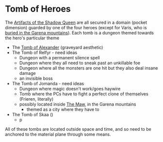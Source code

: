 # Tomb of Heroes
The [Artifacts of the Shadow Queen](Dungeons%20and%20Dragons/8.%20Items/Artifacts%20of%20the%20Shadow%20Queen/Artifacts%20of%20the%20Shadow%20Queen.md) are all secured in a domain (pocket dimension) guarded by one of the four heroes (except for Varis, who is [buried in the Garena mountains](Dungeons%20and%20Dragons/6.%20Lore/Stories/The%20Beacon%20of%20Hope.md)). Each tomb is a dungeon themed towards the hero's particular theme
- The [Tomb of Alexander](Alexander's%20Tomb) (graveyard aesthetic)
- The Tomb of Relfyr - need ideas
	- Dungeon with a permanent silence spell
	- Dungeon where they all need to sneak past an unkillable foe
	- Dungeon where all the monsters are one hit but they also deal insane damage
	- an invisible boss
- The Tomb of Jomanda - need ideas
	- Dungeon where magic doesn't work/goes haywire
	- Tomb where the PCs have to fight a perfect clone of themselves (Frieren, literally)
	- possibly located inside [The Maw](Dungeons%20and%20Dragons/5.%20Locations/Garena/The%20Maw.md), in the Garena mountains
		- themed as a city where they have to
- The Tomb of Skaa ()
	- p

All of these tombs are located outside space and time, and so need to be anchored to the material plane through some means.

